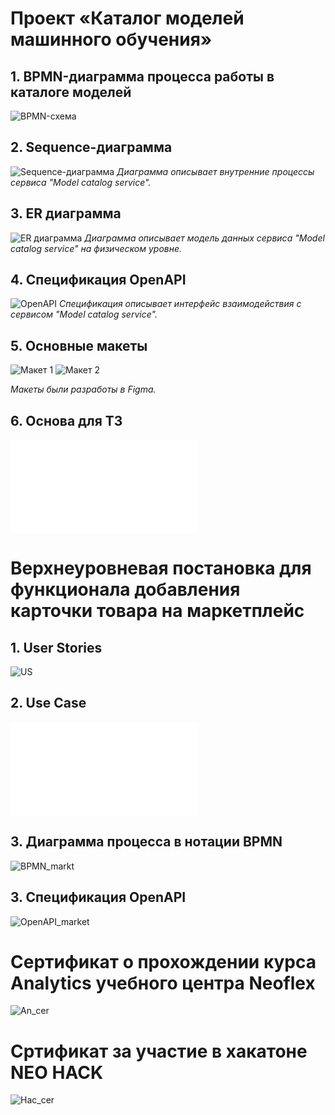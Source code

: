 # Проект «Каталог моделей машинного обучения»
## 1. BPMN-диаграмма процесса работы в каталоге моделей
![BPMN-схема](model_service4.jpeg)
## 2. Sequence-диаграмма
![Sequence-диаграмма](sequence.png)
*Диаграмма описывает внутренние процессы сервиса "Model catalog service".*
## 3. ER диаграмма
![ER диаграмма](ER.png)
*Диаграмма описывает модель данных сервиса "Model catalog service" на физическом уровне.*
## 4. Спецификация OpenAPI
![OpenAPI](API.yaml)
*Спецификация описывает интерфейс взаимодействия с сервисом "Model catalog service".*
## 5. Основные макеты 
![Макет 1](макет1.PNG)
![Макет 2](макет2.PNG)

*Макеты были разработы в Figma.*
## 6. Основа для ТЗ
![ТЗ](ТЗ-v1-24.08.2025_13_26_38.pdf)

# Верхнеуровневая постановка для функционала добавления карточки товара на маркетплейс
## 1. User Stories
![US](US_market.PNG)
## 2. Use Case
![UC](UC_Market.pdf)
## 3. Диаграмма процесса в нотации BPMN
![BPMN_markt](market_bpmn.jpeg)
## 3. Спецификация OpenAPI
![OpenAPI_market](api_market.yaml)

# Сертификат о прохождении курса Analytics учебного центра Neoflex
![An_cer](___Analytics_page-0001.jpg)
# Cртификат за участие в хакатоне NEO HACK
![Hac_cer](hacaton.PNG)
